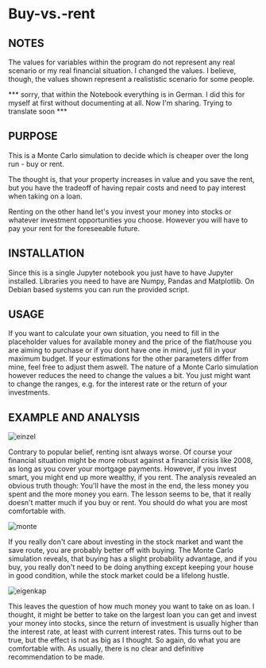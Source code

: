 # Buy-vs.-rent
## NOTES 

The values for variables within the program do not represent any real scenario or my real financial situation. I changed the values. I believe, though, the values shown represent a realististic scenario for some people.

*** sorry, that within the Notebook everything is in German. I did this for myself at first without documenting at all. Now I'm sharing. Trying to translate soon ***

## PURPOSE 

This is a Monte Carlo simulation to decide which is cheaper over the long run - buy or rent. 

The thought is, that your property increases in value and you save the rent, but you have the tradeoff of having repair costs and need to pay interest when taking on a loan.

Renting on the other hand let's you invest your money into stocks or whatever investment opportunities you choose. However you will have to pay your rent for the foreseeable future.

## INSTALLATION 

Since this is a single Jupyter notebook you just have to have Jupyter installed. Libraries you need to have are Numpy, Pandas and Matplotlib. 
On Debian based systems you can run the provided script.

## USAGE 

If you want to calculate your own situation, you need to fill in the placeholder values for available money and the price of the flat/house you are aiming to purchase or if you dont have one in mind, just fill in your maximum budget. If your estimations for the other parameters differ from mine, feel free to adjust them aswell. 
The nature of a Monte Carlo simulation however reduces the need to change the values a bit. You just might want to change the ranges, e.g. for the interest rate or the return of your investments.

## EXAMPLE AND ANALYSIS

![einzel](https://user-images.githubusercontent.com/72806562/109386155-19cd3200-78f9-11eb-86ef-c3928ea80d99.png)

Contrary to popular belief, renting isnt always worse. Of course your financial situation might be more robust against a financial crisis like 2008, as long as you cover your mortgage payments. However, if you invest smart, you might end up more wealthy, if you rent. The analysis revealed an obvious truth though: You'll have the most in the end, the less money you spent and the more money you earn. The lesson seems to be, that it really doesn't matter much if you buy or rent. You should do what you are most comfortable with. 

![monte](https://user-images.githubusercontent.com/72806562/109386303-18503980-78fa-11eb-9a1c-e445d4bc17a3.png)

If you really don't care about investing in the stock market and want the save route, you are probably better off with buying. The Monte Carlo simulation reveals, that buying has a slight probability advantage, and if you buy, you really don't need to be doing anything except keeping your house in good condition, while the stock market could be a lifelong hustle.

![eigenkap](https://user-images.githubusercontent.com/72806562/109386358-80068480-78fa-11eb-92f0-ef5d988b25db.png)

This leaves the question of how much money you want to take on as loan. I thought, it might be better to take on the largest loan you can get and invest your money into stocks, since the return of investment is usually higher than the interest rate, at least with current interest rates. This turns out to be true, but the effect is not as big as I thought. So again, do what you are comfortable with. As usually, there is no clear and definitive recommendation to be made.


